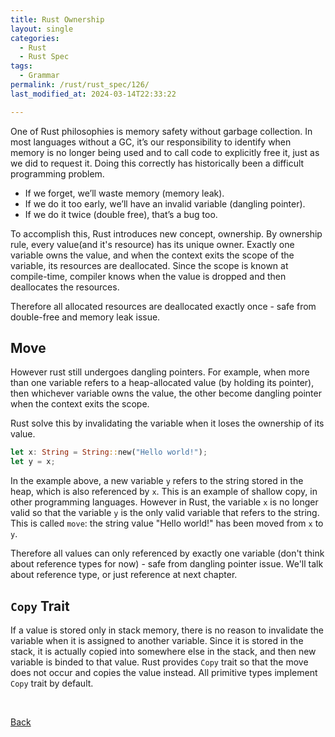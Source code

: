 ```yaml
---
title: Rust Ownership
layout: single
categories:
  - Rust
  - Rust Spec
tags:
  - Grammar
permalink: /rust/rust_spec/126/
last_modified_at: 2024-03-14T22:33:22

---
```


One of Rust philosophies is memory safety without garbage collection.
In most languages without a GC, it’s our responsibility to identify when memory is no longer being used and to call code to explicitly free it, just as we did to request it.
Doing this correctly has historically been a difficult programming problem.

* If we forget, we’ll waste memory (memory leak).
* If we do it too early, we’ll have an invalid variable (dangling pointer).
* If we do it twice (double free), that’s a bug too.

To accomplish this, Rust introduces new concept, ownership.
By ownership rule, every value(and it's resource) has its unique owner.
Exactly one variable owns the value, and when the context exits the scope of the variable, its resources are deallocated.
Since the scope is known at compile-time, compiler knows when the value is dropped and then deallocates the resources.

Therefore all allocated resources are deallocated exactly once - safe from double-free and memory leak issue.

## Move

However rust still undergoes dangling pointers.
For example, when more than one variable refers to a heap-allocated value (by holding its pointer), then whichever variable owns the value, the other become dangling pointer when the context exits the scope.

Rust solve this by invalidating the variable when it loses the ownership of its value.

```rs
let x: String = String::new("Hello world!");
let y = x;
```

In the example above, a new variable `y` refers to the string stored in the heap, which is also referenced by `x`.
This is an example of shallow copy, in other programming languages.
However in Rust, the variable `x` is no longer valid so that the variable `y` is the only valid variable that refers to the string.
This is called `move`: the string value "Hello world!" has been moved from `x` to `y`.

Therefore all values can only referenced by exactly one variable (don't think about reference types for now) - safe from dangling pointer issue.
We'll talk about reference type, or just reference at next chapter.

## `Copy` Trait

If a value is stored only in stack memory, there is no reason to invalidate the variable when it is assigned to another variable.
Since it is stored in the stack, it is actually copied into somewhere else in the stack, and then new variable is binded to that value.
Rust provides `Copy` trait so that the move does not occur and copies the value instead.
All primitive types implement `Copy` trait by default.

<br>

[Back](/rust/rust_spec/)